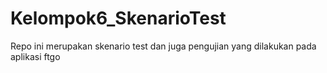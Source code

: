# Kelompok6_SkenarioTest
Repo ini merupakan skenario test dan juga pengujian yang dilakukan pada aplikasi ftgo 
